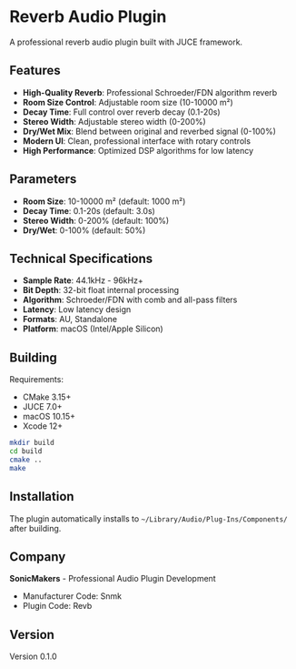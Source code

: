 # Reverb Audio Plugin

A professional reverb audio plugin built with JUCE framework.

## Features

- **High-Quality Reverb**: Professional Schroeder/FDN algorithm reverb
- **Room Size Control**: Adjustable room size (10-10000 m²)
- **Decay Time**: Full control over reverb decay (0.1-20s)
- **Stereo Width**: Adjustable stereo width (0-200%)
- **Dry/Wet Mix**: Blend between original and reverbed signal (0-100%)
- **Modern UI**: Clean, professional interface with rotary controls
- **High Performance**: Optimized DSP algorithms for low latency

## Parameters

- **Room Size**: 10-10000 m² (default: 1000 m²)
- **Decay Time**: 0.1-20s (default: 3.0s)
- **Stereo Width**: 0-200% (default: 100%)
- **Dry/Wet**: 0-100% (default: 50%)

## Technical Specifications

- **Sample Rate**: 44.1kHz - 96kHz+
- **Bit Depth**: 32-bit float internal processing
- **Algorithm**: Schroeder/FDN with comb and all-pass filters
- **Latency**: Low latency design
- **Formats**: AU, Standalone
- **Platform**: macOS (Intel/Apple Silicon)

## Building

Requirements:
- CMake 3.15+
- JUCE 7.0+
- macOS 10.15+
- Xcode 12+

```bash
mkdir build
cd build
cmake ..
make
```

## Installation

The plugin automatically installs to `~/Library/Audio/Plug-Ins/Components/` after building.

## Company

**SonicMakers** - Professional Audio Plugin Development
- Manufacturer Code: Snmk
- Plugin Code: Revb

## Version

Version 0.1.0 